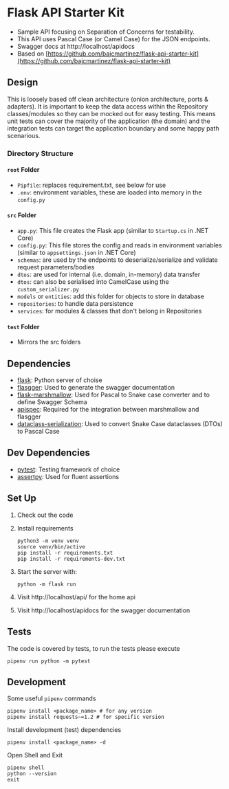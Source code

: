 # Flask API Starter Kit

- Sample API focusing on Separation of Concerns for testability.
- This API uses Pascal Case (or Camel Case) for the JSON endpoints.
- Swagger docs at http://localhost/apidocs 
- Based on [https://github.com/bajcmartinez/flask-api-starter-kit](https://github.com/bajcmartinez/flask-api-starter-kit)

## Design
This is loosely based off clean architecture (onion architecture, ports & adapters).
It is important to keep the data access within the Repository classes/modules so they
can be mocked out for easy testing. This means unit tests can cover the majority of the application (the domain)
and the integration tests can target the application boundary and some happy path scenarious.

### Directory Structure

#### `root` Folder
- `Pipfile`: replaces requirement.txt, see below for use
- `.env`: environment variables, these are loaded into memory in the `config.py`


#### `src` Folder
- `app.py`: This file creates the Flask app (similar to `Startup.cs` in .NET Core)
- `config.py`: This file stores the config and reads in environment variables (similar to `appsettings.json` in .NET Core)
- `schemas`: are used by the endpoints to deserialize/serialize and validate request parameters/bodies
- `dtos`: are used for internal (i.e. domain, in-memory) data transfer
- `dtos`: can also be serialised into CamelCase using the `custom_serializer.py`
- `models` or `entities`: add this folder for objects to store in database
- `repositories`: to handle data persistence
- `services`: for modules & classes that don't belong in Repositories

#### `test` Folder
- Mirrors the src folders 

## Dependencies

- [flask](https://palletsprojects.com/p/flask/): Python server of choise
- [flasgger](https://github.com/flasgger/flasgger): Used to generate the swagger documentation
- [flask-marshmallow](https://flask-marshmallow.readthedocs.io/en/latest/): Used for Pascal to Snake case converter and to define Swagger Schema
- [apispec](https://apispec.readthedocs.io/en/latest/): Required for the integration between marshmallow and flasgger
- [dataclass-serialization](https://github.com/madman-bob/python-dataclasses-serialization): Used to convert Snake Case dataclasses (DTOs) to Pascal Case

## Dev Dependencies
- [pytest](https://docs.pytest.org/en/6.2.x/): Testing framework of choice
- [assertpy](https://github.com/assertpy/assertpy): Used for fluent assertions 

## Set Up

1. Check out the code
2. Install requirements
    ```
    python3 -m venv venv
    source venv/bin/active
    pip install -r requirements.txt
    pip install -r requirements-dev.txt
    ```
3. Start the server with:
    ```
    python -m flask run
    ```
   
5. Visit http://localhost/api/ for the home api

6. Visit http://localhost/apidocs for the swagger documentation
   
## Tests

The code is covered by tests, to run the tests please execute

```
pipenv run python -m pytest
```


## Development
Some useful `pipenv` commands

```
pipenv install <package_name> # for any version
pipenv install requests~=1.2 # for specific version
```

Install development (test) dependencies
```
pipenv install <package_name> -d
```

Open Shell and Exit
```
pipenv shell
python --version
exit
```


